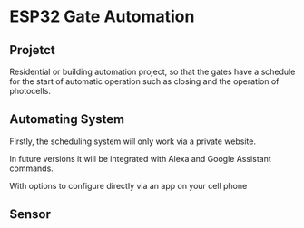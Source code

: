 # ESP32 Gate Automation
## Projetct

  Residential or building automation project, so that the gates have a schedule for the start of automatic operation such as closing and the operation of photocells.

## Automating System

  Firstly, the scheduling system will only work via a private website.

In future versions it will be integrated with Alexa and Google Assistant commands.

With options to configure directly via an app on your cell phone

## Sensor